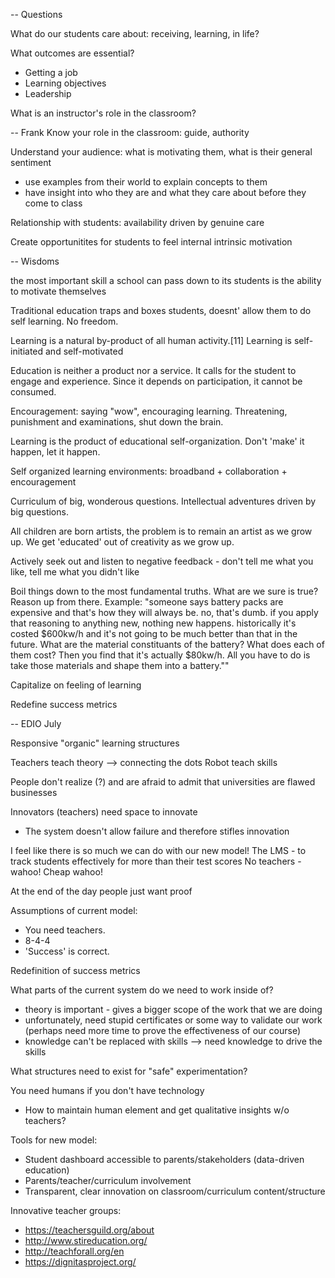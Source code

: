 -- Questions

What do our students care about: receiving, learning, in life?

What outcomes are essential?
- Getting a job
- Learning objectives
- Leadership

What is an instructor's role in the classroom?


-- Frank
Know your role in the classroom: guide, authority

Understand your audience: what is motivating them, what is their general sentiment
- use examples from their world to explain concepts to them
- have insight into who they are and what they care about before they come to class

Relationship with students: availability driven by genuine care

Create opportunitites for students to feel internal intrinsic motivation


-- Wisdoms

the most important skill a school can pass down to its students is the ability to motivate themselves

Traditional education traps and boxes students, doesnt' allow them to do self learning. No freedom.

Learning is a natural by-product of all human activity.[11] Learning is self-initiated and self-motivated

Education is neither a product nor a service. It calls for the student to engage and experience. Since it depends on participation, it cannot be consumed.

Encouragement: saying "wow", encouraging learning. Threatening, punishment and examinations, shut down the brain.

Learning is the product of educational self-organization. Don't 'make' it happen, let it happen.

Self organized learning environments: broadband + collaboration + encouragement

Curriculum of big, wonderous questions. Intellectual adventures driven by big questions.

All children are born artists, the problem is to remain an artist as we grow up. We get 'educated' out of creativity as we grow up.

Actively seek out and listen to negative feedback - don't tell me what you like, tell me what you didn't like

Boil things down to the most fundamental truths. What are we sure is true? Reason up from there.
Example: "someone says battery packs are expensive and that's how they will always be. no, that's dumb. if you apply that reasoning to anything new, nothing new happens. historically it's costed $600kw/h and it's not going to be much better than that in the future.
What are the material constituants of the battery? What does each of them cost? Then you find that it's actually $80kw/h. All you have to do is take those materials and shape them into a battery.""

Capitalize on feeling of learning

Redefine success metrics


-- EDIO July

Responsive "organic" learning structures

Teachers teach theory --> connecting the dots
Robot teach skills

People don't realize (?) and are afraid to admit that universities are flawed businesses

Innovators (teachers) need space to innovate
- The system doesn't allow failure and therefore stifles innovation

I feel like there is so much we can do with our new model!
The LMS - to track students effectively for more than their test scores
No teachers - wahoo! Cheap wahoo!

At the end of the day people just want proof

Assumptions of current model:
- You need teachers.
- 8-4-4
- 'Success' is correct.

Redefinition of success metrics

What parts of the current system do we need to work inside of?
- theory is important - gives a bigger scope of the work that we are doing
- unfortunately, need stupid certificates or some way to validate our work (perhaps need more time to prove the effectiveness of our course)
- knowledge can't be replaced with skills --> need knowledge to drive the skills

What structures need to exist for "safe" experimentation?

You need humans if you don't have technology
- How to maintain human element and get qualitative insights w/o teachers?



Tools for new model:
- Student dashboard accessible to parents/stakeholders (data-driven education)
- Parents/teacher/curriculum involvement
- Transparent, clear innovation on classroom/curriculum content/structure


Innovative teacher groups:
- https://teachersguild.org/about
- http://www.stireducation.org/
- http://teachforall.org/en
- https://dignitasproject.org/

















